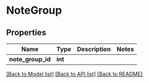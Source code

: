 # NoteGroup

## Properties
Name | Type | Description | Notes
------------ | ------------- | ------------- | -------------
**note_group_id** | **int** |  | 

[[Back to Model list]](../README.md#documentation-for-models) [[Back to API list]](../README.md#documentation-for-api-endpoints) [[Back to README]](../README.md)


